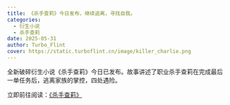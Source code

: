 ```yaml
---
title: 《杀手查莉》今日发布，继续逃离，寻找自我。
categories:
  - 衍生小说
  - 杀手查莉
date: 2025-05-31
author: Turbo_Flint
cover: https://static.turboflint.cn/image/killer_charlie.png
---
```


全新破碎衍生小说《杀手查莉》今日已发布。故事讲述了职业杀手查莉在完成最后一单任务后，逃离家族的掌控，四处遇险。

立即前往阅读：[《杀手查莉》](https://mp.weixin.qq.com/mp/appmsgalbum?__biz=Mzg2Njg5NTM1MA==&action=getalbum&album_id=4011422921838264328&scene=126&sessionid=1749005544729#wechat_redirect)